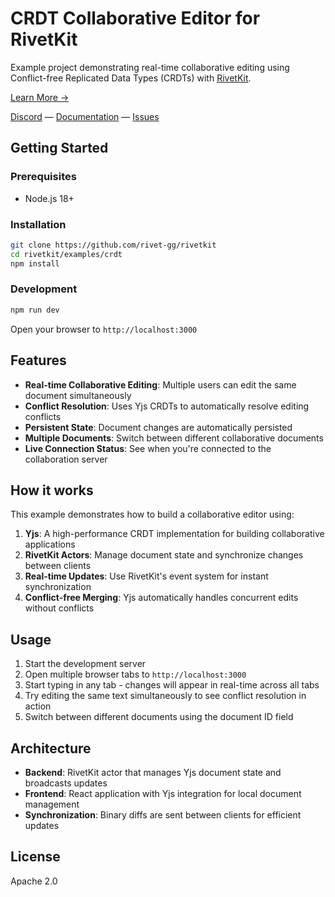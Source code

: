 # CRDT Collaborative Editor for RivetKit

Example project demonstrating real-time collaborative editing using Conflict-free Replicated Data Types (CRDTs) with [RivetKit](https://rivetkit.org).

[Learn More →](https://github.com/rivet-gg/rivetkit)

[Discord](https://rivet.gg/discord) — [Documentation](https://rivetkit.org) — [Issues](https://github.com/rivet-gg/rivetkit/issues)

## Getting Started

### Prerequisites

- Node.js 18+

### Installation

```sh
git clone https://github.com/rivet-gg/rivetkit
cd rivetkit/examples/crdt
npm install
```

### Development

```sh
npm run dev
```

Open your browser to `http://localhost:3000`

## Features

- **Real-time Collaborative Editing**: Multiple users can edit the same document simultaneously
- **Conflict Resolution**: Uses Yjs CRDTs to automatically resolve editing conflicts
- **Persistent State**: Document changes are automatically persisted
- **Multiple Documents**: Switch between different collaborative documents
- **Live Connection Status**: See when you're connected to the collaboration server

## How it works

This example demonstrates how to build a collaborative editor using:

1. **Yjs**: A high-performance CRDT implementation for building collaborative applications
2. **RivetKit Actors**: Manage document state and synchronize changes between clients
3. **Real-time Updates**: Use RivetKit's event system for instant synchronization
4. **Conflict-free Merging**: Yjs automatically handles concurrent edits without conflicts

## Usage

1. Start the development server
2. Open multiple browser tabs to `http://localhost:3000`
3. Start typing in any tab - changes will appear in real-time across all tabs
4. Try editing the same text simultaneously to see conflict resolution in action
5. Switch between different documents using the document ID field

## Architecture

- **Backend**: RivetKit actor that manages Yjs document state and broadcasts updates
- **Frontend**: React application with Yjs integration for local document management
- **Synchronization**: Binary diffs are sent between clients for efficient updates

## License

Apache 2.0